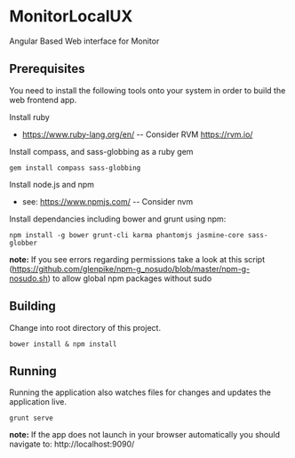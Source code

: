 # MonitorLocalUX
Angular Based Web interface for Monitor

## Prerequisites
You need to install the following tools onto your system in order to build the web frontend app.

Install ruby
* https://www.ruby-lang.org/en/ -- Consider RVM https://rvm.io/

Install compass, and sass-globbing as a ruby gem
```
gem install compass sass-globbing
```

Install node.js and npm
* see: https://www.npmjs.com/ -- Consider nvm

Install dependancies including bower and grunt using npm:
```
npm install -g bower grunt-cli karma phantomjs jasmine-core sass-globber
```
__note:__ If you see errors regarding permissions take a look at this script (https://github.com/glenpike/npm-g_nosudo/blob/master/npm-g-nosudo.sh) to allow global npm packages without sudo


## Building
Change into root directory of this project.
```
bower install & npm install
```

## Running
Running the application also watches files for changes and updates the application live.
```
grunt serve
```
__note:__ If the app does not launch in your browser automatically you should navigate to: 
http://localhost:9090/
